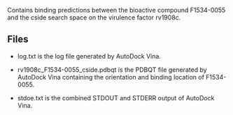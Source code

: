 Contains binding predictions between the bioactive compound F1534-0055 and the cside search space on the virulence factor rv1908c.

## Files

- log.txt is the log file generated by AutoDock Vina.

- rv1908c_F1534-0055_cside.pdbqt is the PDBQT file generated by AutoDock Vina containing the orientation and binding location of F1534-0055.

- stdoe.txt is the combined STDOUT and STDERR output of AutoDock Vina.

